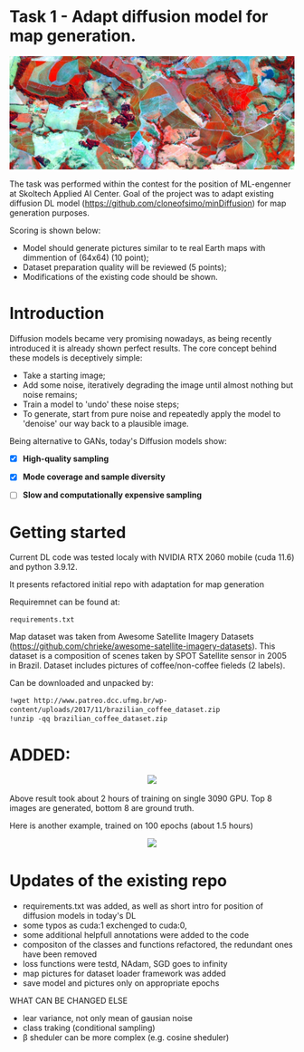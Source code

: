 # Task 1 - Adapt diffusion model for map generation.

<!-- #region -->
<p align="center">
<img  src="contents/image_coffee-1024x407.jpg">
</p>

The task was performed within the contest for the position of ML-engenner at Skoltech Applied AI Center.
Goal of the project was to adapt existing diffusion DL model (https://github.com/cloneofsimo/minDiffusion) for map generation purposes. 

Scoring is shown below:
- Model should generate pictures similar to te real Earth maps with dimmention of (64x64) (10 point);
- Dataset preparation quality will be reviewed (5 points);
- Modifications of the existing code should be shown.

# Introduction

Diffusion models became very promising nowadays, as being recently introduced it is already shown perfect results. 
The core concept behind these models is deceptively simple:

- Take a starting image;
- Add some noise, iteratively degrading the image until almost nothing but noise remains;
- Train a model to 'undo' these noise steps;
- To generate, start from pure noise and repeatedly apply the model to 'denoise' our way back to a plausible image.

Being alternative to GANs, today's Diffusion models show: 

- [x] **High-quality sampling**

- [x] **Mode coverage and sample diversity**

- [ ] **Slow and computationally expensive sampling**

# Getting started
Current DL code was tested localy with NVIDIA RTX 2060 mobile (cuda 11.6) and python 3.9.12. 

It presents refactored initial repo with adaptation for map generation

Requiremnet can be found at:

```
requirements.txt
```

Map dataset was taken from Awesome Satellite Imagery Datasets (https://github.com/chrieke/awesome-satellite-imagery-datasets).
This dataset is a composition of scenes taken by SPOT Satellite sensor in 2005 in Brazil. Dataset includes pictures of coffee/non-coffee fieleds (2 labels).

Can be downloaded and unpacked by:
```
!wget http://www.patreo.dcc.ufmg.br/wp-content/uploads/2017/11/brazilian_coffee_dataset.zip
!unzip -qq brazilian_coffee_dataset.zip
```

# ADDED:







<!-- #region -->
<p align="center">
<img  src="contents/_ddpm_sample_cifar43.png">
</p>

Above result took about 2 hours of training on single 3090 GPU. Top 8 images are generated, bottom 8 are ground truth.

Here is another example, trained on 100 epochs (about 1.5 hours)

<p align="center">
<img  src="contents/_ddpm_sample_cifar100.png">
</p>



# Updates of the existing repo

- requirements.txt was added, as well as short intro for position of diffusion models in today's DL
- some typos as cuda:1 exchenged to cuda:0, 
- some additional helpfull annotations were added to the code
- compositon of the classes and functions refactored, the redundant ones have been removed
- loss functions were testd, NAdam, SGD goes to infinity
- map pictures for dataset loader framework was added
- save model and pictures only on appropriate epochs

WHAT CAN BE CHANGED ELSE

- lear variance, not only mean of gausian noise
- class traking (conditional sampling)
- β sheduler can be more complex (e.g. cosine sheduler)
